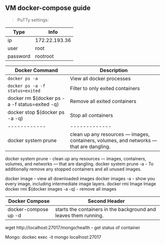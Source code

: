 ## VM docker-compose guide

> PuTTy settings:

Type | Info
------------ | -------------
ip | 172.22.193.36
user | root
password | rootroot

Docker Command | Description
------------ | -------------
`docker ps -a` | View all docker processes
`docker ps -a -f status=exited` | Filter to only exited containers
docker rm $(docker ps -a -f status=exited -q) | Remove all exited containers
docker stop $(docker ps -a -q) | Stop all containers
------------ | -------------
docker system prune | clean up any resources — images, containers, volumes, and networks — that are dangling.


docker system prune - clean up any resources — images, containers, volumes, and networks — that are dangling.
docker system prune -a - To additionally remove any stopped containers and all unused images.

docker image - view all downloaded images
docker images -a - show you every image, including intermediate image layers.
docker rmi Image Image
docker rmi $(docker images -a -q) - remove all images
 

 
 Docker Compose | Second Header
------------ | -------------
docker-compose up -d | starts the containers in the background and leaves them running.

wget http://localhost:27017/mongo/health - get status of container

Mongo:
dockec exec -it <container name> mongo localhost:27017
